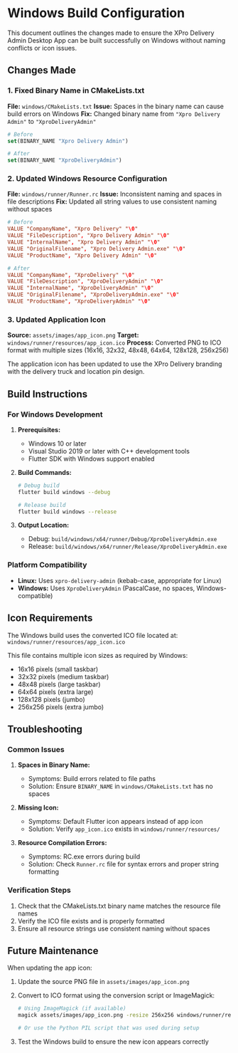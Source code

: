 # Windows Build Configuration

This document outlines the changes made to ensure the XPro Delivery Admin Desktop App can be built successfully on Windows without naming conflicts or icon issues.

## Changes Made

### 1. Fixed Binary Name in CMakeLists.txt

**File:** `windows/CMakeLists.txt`
**Issue:** Spaces in the binary name can cause build errors on Windows
**Fix:** Changed binary name from `"Xpro Delivery Admin"` to `"XproDeliveryAdmin"`

```cmake
# Before
set(BINARY_NAME "Xpro Delivery Admin")

# After
set(BINARY_NAME "XproDeliveryAdmin")
```

### 2. Updated Windows Resource Configuration

**File:** `windows/runner/Runner.rc`
**Issue:** Inconsistent naming and spaces in file descriptions
**Fix:** Updated all string values to use consistent naming without spaces

```rc
# Before
VALUE "CompanyName", "Xpro Delivery" "\0"
VALUE "FileDescription", "Xpro Delivery Admin" "\0"
VALUE "InternalName", "Xpro Delivery Admin" "\0"
VALUE "OriginalFilename", "Xpro Delivery Admin.exe" "\0"
VALUE "ProductName", "Xpro Delivery Admin" "\0"

# After
VALUE "CompanyName", "XproDelivery" "\0"
VALUE "FileDescription", "XproDeliveryAdmin" "\0"
VALUE "InternalName", "XproDeliveryAdmin" "\0"
VALUE "OriginalFilename", "XproDeliveryAdmin.exe" "\0"
VALUE "ProductName", "XproDeliveryAdmin" "\0"
```

### 3. Updated Application Icon

**Source:** `assets/images/app_icon.png`
**Target:** `windows/runner/resources/app_icon.ico`
**Process:** Converted PNG to ICO format with multiple sizes (16x16, 32x32, 48x48, 64x64, 128x128, 256x256)

The application icon has been updated to use the XPro Delivery branding with the delivery truck and location pin design.

## Build Instructions

### For Windows Development

1. **Prerequisites:**
   - Windows 10 or later
   - Visual Studio 2019 or later with C++ development tools
   - Flutter SDK with Windows support enabled

2. **Build Commands:**
   ```bash
   # Debug build
   flutter build windows --debug
   
   # Release build
   flutter build windows --release
   ```

3. **Output Location:**
   - Debug: `build/windows/x64/runner/Debug/XproDeliveryAdmin.exe`
   - Release: `build/windows/x64/runner/Release/XproDeliveryAdmin.exe`

### Platform Compatibility

- **Linux:** Uses `xpro-delivery-admin` (kebab-case, appropriate for Linux)
- **Windows:** Uses `XproDeliveryAdmin` (PascalCase, no spaces, Windows-compatible)

## Icon Requirements

The Windows build uses the converted ICO file located at:
`windows/runner/resources/app_icon.ico`

This file contains multiple icon sizes as required by Windows:
- 16x16 pixels (small taskbar)
- 32x32 pixels (medium taskbar)
- 48x48 pixels (large taskbar)
- 64x64 pixels (extra large)
- 128x128 pixels (jumbo)
- 256x256 pixels (extra jumbo)

## Troubleshooting

### Common Issues

1. **Spaces in Binary Name:**
   - Symptoms: Build errors related to file paths
   - Solution: Ensure `BINARY_NAME` in `windows/CMakeLists.txt` has no spaces

2. **Missing Icon:**
   - Symptoms: Default Flutter icon appears instead of app icon
   - Solution: Verify `app_icon.ico` exists in `windows/runner/resources/`

3. **Resource Compilation Errors:**
   - Symptoms: RC.exe errors during build
   - Solution: Check `Runner.rc` file for syntax errors and proper string formatting

### Verification Steps

1. Check that the CMakeLists.txt binary name matches the resource file names
2. Verify the ICO file exists and is properly formatted
3. Ensure all resource strings use consistent naming without spaces

## Future Maintenance

When updating the app icon:
1. Update the source PNG file in `assets/images/app_icon.png`
2. Convert to ICO format using the conversion script or ImageMagick:
   ```bash
   # Using ImageMagick (if available)
   magick assets/images/app_icon.png -resize 256x256 windows/runner/resources/app_icon.ico
   
   # Or use the Python PIL script that was used during setup
   ```

3. Test the Windows build to ensure the new icon appears correctly
